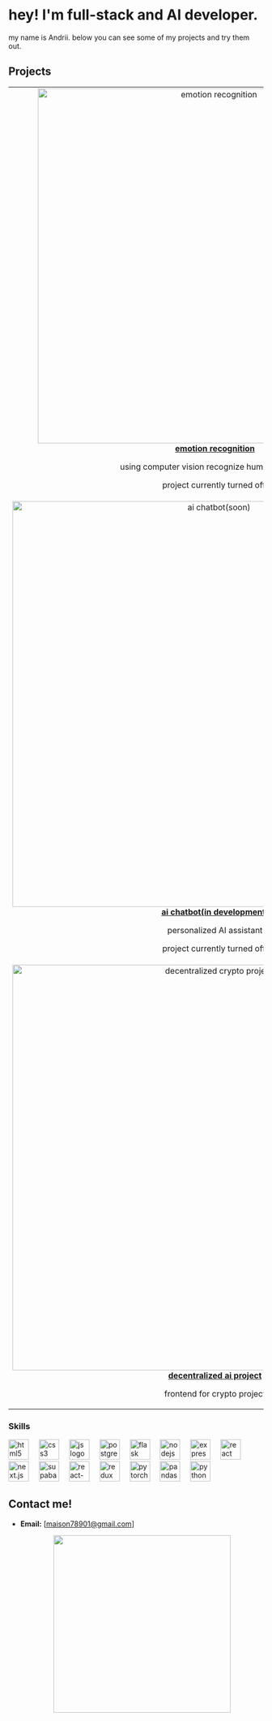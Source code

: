 # hey! I'm full-stack and AI developer.

my name is Andrii. below you can see some of my projects and try them out.

## Projects 

<table>
  <tr>
    <td align="center">
      <a href="https://tdrproject.netlify.app/">
        <img src="https://i.imgur.com/OgqxTd2.jpg" alt="emotion recognition" width="700"><br/>
        <b>emotion recognition</b>
      </a>
      <p>using computer vision recognize human emotions</p>
      <p>project currently turned off.</p>
    </td>
  </tr>
  <tr>
    <td align="center">
      <a href="https://otton.netlify.app/">
        <img src="https://i.imgur.com/CGTqIHe.jpg" alt="ai chatbot(soon)" width="800"><br/>
        <b>ai chatbot(in development)</b>
      </a>
      <p>personalized AI assistant</p>
      <p>project currently turned off.</p>
    </td>
  </tr>
  <tr>
    <td align="center">
      <a href="https://rvision.netlify.app/">
        <img src="https://i.imgur.com/KAOQHxy.png" alt="decentralized crypto project" width="800"><br/>
        <b>decentralized ai project</b>
      </a>
      <p>frontend for crypto project</p>
    </td>
  </tr>
</table>

### Skills
<div align="left">
  <img src="https://cdn.jsdelivr.net/gh/devicons/devicon/icons/html5/html5-original-wordmark.svg" height="40" alt="html5 logo"  />
  <img width="12" />
  <img src="https://cdn.jsdelivr.net/gh/devicons/devicon/icons/css3/css3-original-wordmark.svg" height="40" alt="css3 logo"  />
  <img width="12" />
  <img src="https://cdn.jsdelivr.net/gh/devicons/devicon/icons/javascript/javascript-original.svg" height="40" alt="js logo"  />
  <img width="12" />
  <img src="https://cdn.jsdelivr.net/gh/devicons/devicon/icons/postgresql/postgresql-original-wordmark.svg" height="40" alt="postgresql logo"  />
  <img width="12" />
  <img src="https://cdn.jsdelivr.net/gh/devicons/devicon/icons/flask/flask-original.svg" height="40" alt="flask logo"  />
  <img width="12" />
  <img src="https://cdn.jsdelivr.net/gh/devicons/devicon/icons/nodejs/nodejs-original-wordmark.svg" height="40" alt="nodejs logo"  />
  <img width="12" />
  <img src="https://cdn.jsdelivr.net/gh/devicons/devicon/icons/express/express-original-wordmark.svg" height="40" alt="express logo"  />
  <img width="12" />
  <img src="https://cdn.jsdelivr.net/gh/devicons/devicon/icons/react/react-original-wordmark.svg" height="40" alt="react logo"  />
  <img width="12" />
  <img src="https://cdn.jsdelivr.net/npm/simple-icons@latest/icons/nextdotjs.svg" height="40" alt="next.js logo"  />
  <img width="12" />
  <img src="https://cdn.jsdelivr.net/npm/simple-icons@latest/icons/supabase.svg" height="40" alt="supabase logo"  />
  <img width="12" />
  <img src="https://cdn.jsdelivr.net/npm/simple-icons@latest/icons/reactquery.svg" height="40" alt="react-query logo"  />
  <img width="12" />
  <img src="https://cdn.jsdelivr.net/gh/devicons/devicon/icons/redux/redux-original.svg" height="40" alt="redux logo"  />
  <img width="12" />
  <img src="https://cdn.jsdelivr.net/gh/devicons/devicon/icons/pytorch/pytorch-original.svg" height="40" alt="pytorch logo"  />
  <img width="12" />
  <img src="https://cdn.jsdelivr.net/npm/simple-icons@latest/icons/pandas.svg" height="40" alt="pandas logo"  />
  <img width="12" />
  <img src="https://cdn.jsdelivr.net/gh/devicons/devicon/icons/python/python-original.svg" height="40" alt="python logo"  />
  <img width="12" />
</div>



## Contact me!

- **Email:** [maison78901@gmail.com]

  <div align="center">
  <img height="350" src="https://i.imgur.com/tTqzwEj.jpg"  />
</div>
